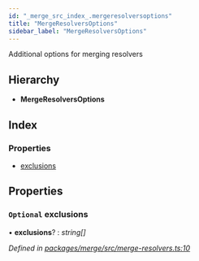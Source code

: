 ```yaml
---
id: "_merge_src_index_.mergeresolversoptions"
title: "MergeResolversOptions"
sidebar_label: "MergeResolversOptions"
---
```


Additional options for merging resolvers

## Hierarchy

* **MergeResolversOptions**

## Index

### Properties

* [exclusions](_merge_src_index_.mergeresolversoptions.md#optional-exclusions)

## Properties

### `Optional` exclusions

• **exclusions**? : *string[]*

*Defined in [packages/merge/src/merge-resolvers.ts:10](https://github.com/ardatan/graphql-tools/blob/master/packages/merge/src/merge-resolvers.ts#L10)*
